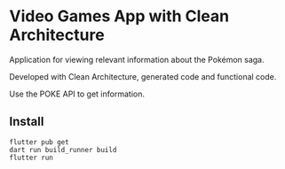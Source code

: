 # Video Games App with Clean Architecture

Application for viewing relevant information about the Pokémon saga.

Developed with Clean Architecture, generated code and functional code.

Use the POKE API to get information.

## Install

```
flutter pub get
dart run build_runner build
flutter run
```
